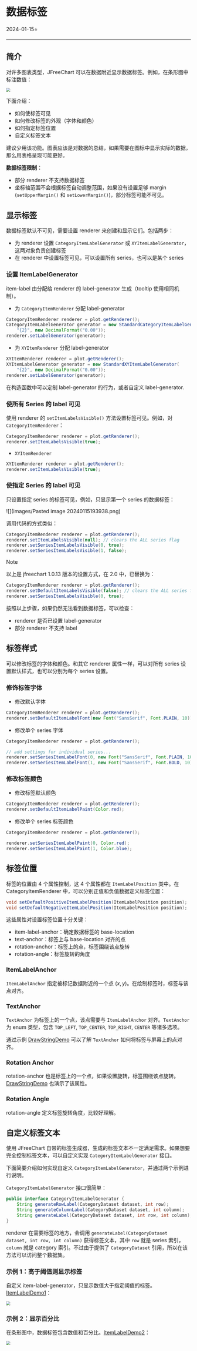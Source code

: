 # 数据标签

2024-01-15⭐
***
## 简介

对许多图表类型，JFreeChart 可以在数据附近显示数据标签。例如，在条形图中标注数值：

<img src="images/Pasted image 20240115161136.png" style="zoom: 67%;" />

下面介绍：

- 如何使标签可见
- 如何修改标签的外观（字体和颜色）
- 如何指定标签位置
- 自定义标签文本

建议少用该功能。图表应该是对数据的总结，如果需要在图标中显示实际的数据，那么用表格呈现可能更好。

**数据标签限制：** 

- 部分 renderer 不支持数据标签
- 坐标轴范围不会根据标签自动调整范围，如果没有设置足够 margin (`setUpperMargin()` 和 `setLowerMargin()`)，部分标签可能不可见。

## 显示标签

数据标签默认不可见，需要设置 renderer 来创建和显示它们。包括两步：

- 为 renderer 设置 `CategoryItemLabelGenerator` 或 `XYItemLabelGenerator`，这两对象负责创建标签
- 在 renderer 中设置标签可见，可以设置所有 series，也可以是某个 series

### 设置 ItemLabelGenerator

item-label 由分配给 renderer 的 label-generator 生成（tooltip 使用相同机制）。

- 为 `CategoryItemRenderer` 分配 label-generator

```java
CategoryItemRenderer renderer = plot.getRenderer();
CategoryItemLabelGenerator generator = new StandardCategoryItemLabelGenerator(
	"{2}", new DecimalFormat("0.00"));
renderer.setLabelGenerator(generator);
```

- 为 `XYItemRenderer` 分配 label-generator

```java
XYItemRenderer renderer = plot.getRenderer();
XYItemLabelGenerator generator = new StandardXYItemLabelGenerator(
	"{2}", new DecimalFormat("0.00"));
renderer.setLabelGenerator(generator);
```

在构造函数中可以定制 label-generator 的行为，或者自定义 label-generator.

### 使所有 Series 的 label 可见

使用 renderer 的 `setItemLabelsVisible()` 方法设置标签可见。例如，对 `CategoryItemRenderer`：

```java
CategoryItemRenderer renderer = plot.getRenderer();
renderer.setItemLabelsVisible(true);
```

- `XYItemRenderer`

```java
XYItemRenderer renderer = plot.getRenderer();
renderer.setItemLabelsVisible(true);
```

### 使指定 Series 的 label 可见

只设置指定 series 的标签可见，例如，只显示第一个 series 的数据标签：

![](images/Pasted image 20240115193938.png)

调用代码的方式类似：

```java
CategoryItemRenderer renderer = plot.getRenderer();
renderer.setItemLabelsVisible(null); // clears the ALL series flag
renderer.setSeriesItemLabelsVisible(0, true);
renderer.setSeriesItemLabelsVisible(1, false);
```

> [!NOTE]
>
> 以上是 jfreechart 1.0.13 版本的设置方式，在 2.0 中，已替换为：

```java
CategoryItemRenderer renderer = plot.getRenderer();
renderer.setDefaultItemLabelsVisible(false); // clears the ALL series flag
renderer.setSeriesItemLabelsVisible(0, true);
```

按照以上步骤，如果仍然无法看到数据标签，可以检查：

- renderer 是否已设置 label-generator
- 部分 renderer 不支持 label

## 标签样式

可以修改标签的字体和颜色。和其它 renderer 属性一样，可以对所有 series 设置默认样式，也可以分别为每个 series 设置。

### 修饰标签字体

- 修改默认字体
```java
CategoryItemRenderer renderer = plot.getRenderer();
renderer.setDefaultItemLabelFont(new Font("SansSerif", Font.PLAIN, 10));
```

- 修改单个 series 字体
```java
CategoryItemRenderer renderer = plot.getRenderer();

// add settings for individual series...
renderer.setSeriesItemLabelFont(0, new Font("SansSerif", Font.PLAIN, 10));
renderer.setSeriesItemLabelFont(1, new Font("SansSerif", Font.BOLD, 10))
```

### 修改标签颜色

- 修改标签默认颜色
```java
CategoryItemRenderer renderer = plot.getRenderer();
renderer.setDefaultItemLabelPaint(Color.red);
```

- 修改单个 series 标签颜色
```java
CategoryItemRenderer renderer = plot.getRenderer();

renderer.setSeriesItemLabelPaint(0, Color.red);
renderer.setSeriesItemLabelPaint(1, Color.blue);
```

## 标签位置

标签的位置由 4 个属性控制，这 4 个属性都在 `ItemLabelPosition` 类中。在 CategoryItemRenderer 中，可以分别正值和负值数据定义标签位置：

```java
void setDefaultPositiveItemLabelPosition(ItemLabelPosition position);
void setDefaultNegativeItemLabelPosition(ItemLabelPosition position);
```

这些属性对设置标签位置十分关键：

- item-label-anchor：确定数据标签的 base-location
- text-anchor：标签上与 base-location 对齐的点
- rotation-anchor：标签上的点，标签围绕该点旋转
- rotation-angle：标签旋转的角度

### ItemLabelAnchor

`ItemLabelAnchor` 指定被标记数据附近的一个点 $(x,y)$。在绘制标签时，标签与该点对齐。

### TextAnchor

`TextAnchor` 为标签上的一个点，该点需要与 `ItemLabelAnchor` 对齐。`TextAnchor` 为 enum 类型，包含 `TOP_LEFT`, `TOP_CENTER`, `TOP_RIGHT`, `CENTER` 等诸多选项。

通过示例 [DrawStringDemo](../../src/main/java/note/jfreechart/DrawStringDemo.java) 可以了解 `TextAnchor` 如何将标签与屏幕上的点对齐。

### Rotation Anchor

rotation-anchor 也是标签上的一个点，如果设置旋转，标签围绕该点旋转。[DrawStringDemo](../../src/main/java/note/jfreechart/DrawStringDemo.java) 也演示了该属性。

### Rotation Angle

rotation-angle 定义标签旋转角度，比较好理解。

## 自定义标签文本

使用 JFreeChart 自带的标签生成器，生成的标签文本不一定满足需求。如果想要完全控制标签文本，可以自定义实现 `CategoryItemLabelGenerator` 接口。

下面简要介绍如何实现自定义 `CategoryItemLabelGenerator`，并通过两个示例进行说明。

`CategoryItemLabelGenerator` 接口很简单：

```java
public interface CategoryItemLabelGenerator {
    String generateRowLabel(CategoryDataset dataset, int row);
    String generateColumnLabel(CategoryDataset dataset, int column);
    String generateLabel(CategoryDataset dataset, int row, int column);
}
```

renderer 在需要标签的地方，会调用 `generateLabel(CategoryDataset dataset, int row, int column)` 获得标签文本，其中 `row` 就是 series 索引，`column` 就是 category 索引。不过由于提供了 `CategoryDataset` 引用，所以在该方法可以访问整个数据集。

### 示例 1：高于阈值则显示标签

自定义 item-label-generator，只显示数值大于指定阈值的标签。[ItemLabelDemo1](../../src/main/java/note/jfreechart/ItemLabelDemo1.java)：

<img src="images/Pasted image 20240115212736.png" style="zoom:67%;" />

### 示例 2：显示百分比

在条形图中，数据标签包含数值和百分比。[ItemLabelDemo2](../../src/main/java/note/jfreechart/ItemLabelDemo2.java)：

<img src="images/Pasted image 20240115215328.png" style="zoom:67%;" />